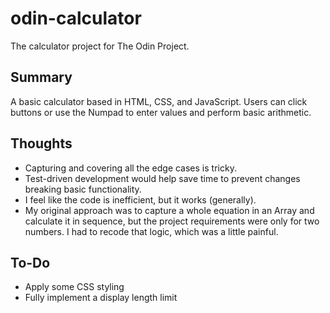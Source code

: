 # odin-calculator
The calculator project for The Odin Project.

## Summary
A basic calculator based in HTML, CSS, and JavaScript. Users can click buttons or use the Numpad to enter values and perform basic arithmetic.

## Thoughts
* Capturing and covering all the edge cases is tricky.
* Test-driven development would help save time to prevent changes breaking basic functionality.
* I feel like the code is inefficient, but it works (generally).
* My original approach was to capture a whole equation in an Array and calculate it in sequence, but the project requirements were only for two numbers. I had to recode that logic, which was a little painful.

## To-Do
* Apply some CSS styling
* Fully implement a display length limit